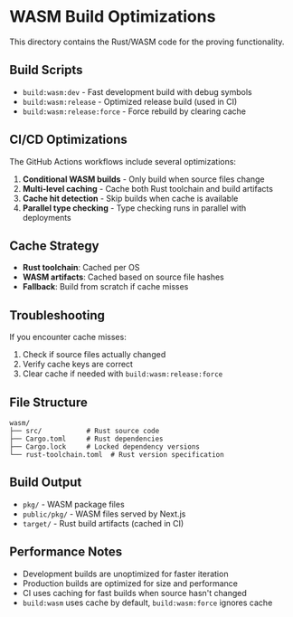 # WASM Build Optimizations

This directory contains the Rust/WASM code for the proving functionality.

## Build Scripts

- `build:wasm:dev` - Fast development build with debug symbols
- `build:wasm:release` - Optimized release build (used in CI)
- `build:wasm:release:force` - Force rebuild by clearing cache

## CI/CD Optimizations

The GitHub Actions workflows include several optimizations:

1. **Conditional WASM builds** - Only build when source files change
2. **Multi-level caching** - Cache both Rust toolchain and build artifacts
3. **Cache hit detection** - Skip builds when cache is available
4. **Parallel type checking** - Type checking runs in parallel with deployments

## Cache Strategy

- **Rust toolchain**: Cached per OS
- **WASM artifacts**: Cached based on source file hashes
- **Fallback**: Build from scratch if cache misses

## Troubleshooting

If you encounter cache misses:

1. Check if source files actually changed
2. Verify cache keys are correct
3. Clear cache if needed with `build:wasm:release:force`

## File Structure

```
wasm/
├── src/           # Rust source code
├── Cargo.toml     # Rust dependencies
├── Cargo.lock     # Locked dependency versions
└── rust-toolchain.toml  # Rust version specification
```

## Build Output

- `pkg/` - WASM package files
- `public/pkg/` - WASM files served by Next.js
- `target/` - Rust build artifacts (cached in CI)

## Performance Notes

- Development builds are unoptimized for faster iteration
- Production builds are optimized for size and performance
- CI uses caching for fast builds when source hasn't changed
- `build:wasm` uses cache by default, `build:wasm:force` ignores cache
